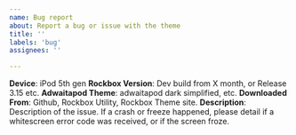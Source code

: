```yaml
---
name: Bug report
about: Report a bug or issue with the theme
title: ''
labels: 'bug'
assignees: ''

---
```


**Device**: iPod 5th gen
**Rockbox Version**: Dev build from X month, or Release 3.15 etc.
**Adwaitapod Theme**: adwaitapod dark simplified, etc.
**Downloaded From**: Github, Rockbox Utility, Rockbox Theme site.
**Description**:
Description of the issue. If a crash or freeze happened, please detail if a whitescreen error code was received, or if the screen froze.
